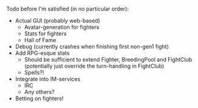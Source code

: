 Todo before I'm satisfied (in no particular order):

* Actual GUI (probably web-based)
  * Avatar-generation for fighters
  * Stats for fighters
  * Hall of Fame
* Debug (currently crashes when finishing first non-gen1 fight)
* Add RPG-esque stats
  * Should be sufficient to extend Fighter, BreedingPool and FightClub (potentially just override the turn-handling in FightClub)
  * Spells?!
* Integrate into IM-services
  * IRC
  * Any others?
* Betting on fighters!
